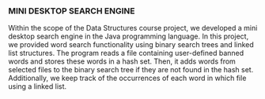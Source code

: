 ### MINI DESKTOP SEARCH ENGINE
Within the scope of the Data Structures course project, we developed a mini desktop search engine in the Java programming language. In this project, we provided word search functionality using binary search trees and linked list structures. The program reads a file containing user-defined banned words and stores these words in a hash set. Then, it adds words from selected files to the binary search tree if they are not found in the hash set. Additionally, we keep track of the occurrences of each word in which file using a linked list.
